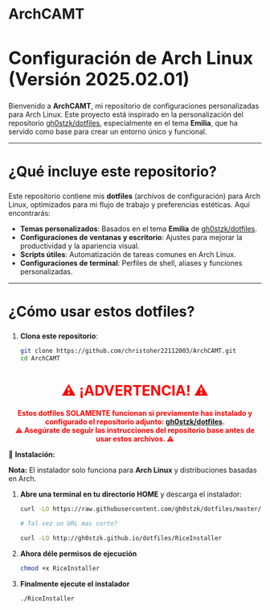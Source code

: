 # ArchCAMT

<h1 style="font-size: 2.5em;">Configuración de Arch Linux (Versión 2025.02.01)</h1>

Bienvenido a **ArchCAMT**, mi repositorio de configuraciones personalizadas para Arch Linux. Este proyecto está inspirado en la personalización del repositorio [gh0stzk/dotfiles](https://github.com/gh0stzk/dotfiles), especialmente en el tema **Emilia**, que ha servido como base para crear un entorno único y funcional.

---

<h2 style="font-size: 2em;">¿Qué incluye este repositorio?</h2>

Este repositorio contiene mis **dotfiles** (archivos de configuración) para Arch Linux, optimizados para mi flujo de trabajo y preferencias estéticas. Aquí encontrarás:

- **Temas personalizados**: Basados en el tema **Emilia** de [gh0stzk/dotfiles](https://github.com/gh0stzk/dotfiles).
- **Configuraciones de ventanas y escritorio**: Ajustes para mejorar la productividad y la apariencia visual.
- **Scripts útiles**: Automatización de tareas comunes en Arch Linux.
- **Configuraciones de terminal**: Perfiles de shell, aliases y funciones personalizadas.

---

<h2 style="font-size: 2em;">¿Cómo usar estos dotfiles?</h2>

1. **Clona este repositorio**:
   ```bash
   git clone https://github.com/christoher22112003/ArchCAMT.git
   cd ArchCAMT


<h1 style="text-align: center; color: red; font-size: 2em;">⚠️ ¡ADVERTENCIA! ⚠️</h1>

<p style="text-align: center; color: red; font-weight: bold;">
   Estos dotfiles <strong>SOLAMENTE</strong> funcionan si previamente has instalado y configurado el repositorio adjunto: <a href="https://github.com/gh0stzk/dotfiles">gh0stzk/dotfiles</a>. 
   <br>
   ⚠️ Asegúrate de seguir las instrucciones del repositorio base antes de usar estos archivos. ⚠️
</p>

💾 **Instalación:**

**Nota:** El instalador solo funciona para **Arch Linux** y distribuciones basadas en Arch.

1. **Abre una terminal en tu directorio HOME** y descarga el instalador:
   ```bash
   curl -LO https://raw.githubusercontent.com/gh0stzk/dotfiles/master/RiceInstaller
   
   # Tal vez un URL mas corto?
   
   curl -LO http://gh0stzk.github.io/dotfiles/RiceInstaller

2. **Ahora déle permisos de ejecución**
   ```bash
   chmod +x RiceInstaller

3. **Finalmente ejecute el instalador**
    ```bash
    ./RiceInstaller
